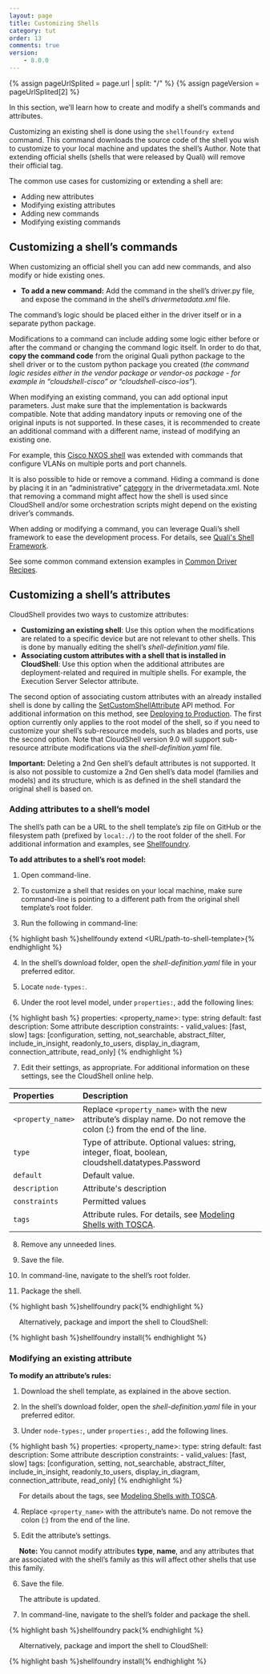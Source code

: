 ```yaml
---
layout: page
title: Customizing Shells
category: tut
order: 13
comments: true
version:
    - 8.0.0
---
```


{% assign pageUrlSplited = page.url | split: "/" %}
{% assign pageVersion = pageUrlSplited[2] %}

In this section, we’ll learn how to create and modify a shell’s commands and attributes.

Customizing an existing shell is done using the `shellfoundry extend` command. This command downloads the source code of the shell you wish to customize to your local machine and updates the shell’s Author. Note that extending official shells (shells that were released by Quali) will remove their official tag. 

The common use cases for customizing or extending a shell are:

* Adding new attributes
* Modifying existing attributes
* Adding new commands
* Modifying existing commands


## Customizing a shell’s commands

When customizing an official shell you can add new commands, and also modify or hide existing ones.

* **To add a new command:** Add the command in the shell’s driver.py file, and expose the command in the shell’s *drivermetadata.xml* file.

The command’s logic should be placed either in the driver itself or in a separate python package.

Modifications to a command can include adding some logic either before or after the command or changing the command logic itself. In order to do that, **copy the command code** from the original Quali python package to the shell driver or to the custom python package you created (*the command logic resides either in the vendor package or vendor-os package - for example in “cloudshell-cisco” or “cloudshell-cisco-ios”*).

When modifying an existing command, you can add optional input parameters. Just make sure that the implementation is backwards compatible. Note that adding mandatory inputs or removing one of the original inputs is not supported. In these cases, it is recommended to create an additional command with a different name, instead of modifying an existing one.

For example, this [Cisco NXOS shell](https://github.com/QualiSystemsLab/Extended-Cisco-NXOS-Shell) was extended with commands that configure VLANs on multiple ports and port channels.

It is also possible to hide or remove a command. Hiding a command is done by placing it in an “administrative” [category]({{site.baseurl}}/shells/{{pageVersion}}/customizing-driver-commands.html) in the drivermetadata.xml. Note that removing a command might affect how the shell is used since CloudShell and/or some orchestration scripts might depend on the existing driver’s commands.

When adding or modifying a command, you can leverage Quali’s shell framework to ease the development process. For details, see [Quali's Shell Framework]({{site.baseurl}}/reference/{{pageVersion}}/quali-shell-framework.html).

See some common command extension examples in [Common Driver Recipes]({{site.baseurl}}/shells/{{pageVersion}}/common-driver-recipes.html).


## Customizing a shell’s attributes

CloudShell provides two ways to customize attributes:

* **Customizing an existing shell**: Use this option when the modifications are related to a specific device but are not relevant to other shells. This is done by manually editing the shell’s *shell-definition.yaml* file.
* **Associating custom attributes with a shell that is installed in CloudShell**: Use this option when the additional attributes are deployment-related and required in multiple shells. For example, the Execution Server Selector attribute.

The second option of associating custom attributes with an already installed shell is done by calling the [SetCustomShellAttribute]({{site.baseurl}}/shells/{{pageVersion}}/deploying-to-production.html#SetCustomShellAttribute) API method. For additional information on this method, see [Deploying to Production]({{site.baseurl}}/shells/{{pageVersion}}/deploying-to-production.html). The first option currently only applies to the root model of the shell, so if you need to customize your shell’s sub-resource models, such as blades and ports, use the second option. Note that CloudShell version 9.0 will support sub-resource attribute modifications via the *shell-definition.yaml* file.

**Important:** Deleting a 2nd Gen shell’s default attributes is not supported. It is also not possible to customize a 2nd Gen shell’s data model (families and models) and its structure, which is as defined in the shell standard the original shell is based on.


### Adding attributes to a shell’s model

The shell’s path can be a URL to the shell template’s zip file on GitHub or the filesystem path (prefixed by `local:./`) to the root folder of the shell. For additional information and examples, see [Shellfoundry]({{site.baseurl}}/reference/{{pageVersion}}/shellfoundry-intro.html).

**To add attributes to a shell’s root model:**

1)  Open command-line.

2) To customize a shell that resides on your local machine, make sure command-line is pointing to a different path from the original shell template’s root folder.

3) Run the following in command-line:

{% highlight bash %}shellfoundy extend <URL/path-to-shell-template>{% endhighlight %}

4) In the shell’s download folder, open the *shell-definition.yaml* file in your preferred editor.

5) Locate `node-types:`.

6) Under the root level model, under `properties:`, add the following lines:

{% highlight bash %}
properties:
     <property_name>:
       type: string
       default: fast
       description: Some attribute description
       constraints:
         - valid_values: [fast, slow]
       tags: [configuration, setting, not_searchable, abstract_filter, include_in_insight, readonly_to_users, display_in_diagram, connection_attribute, read_only]
{% endhighlight %}

7) Edit their settings, as appropriate. For additional information on these settings, see the CloudShell online help.

|  Properties        |  Description 
|  :----------------   | :----------------------------------------------------------------- |            
|  `<property_name>`     |  Replace `<property_name>` with the new attribute’s display name. Do not remove the colon (:) from the end of the line.            |
|  `type`            |   Type of attribute. Optional values: string, integer, float, boolean, cloudshell.datatypes.Password  |
|  `default`       |  Default value.                           |
|  `description`          |  Attribute's description                                   |
|  `constraints`              |  Permitted values       |
|  `tags`              |  Attribute rules. For details, see [Modeling Shells with TOSCA]({{site.baseurl}}/shells/{{pageVersion}}/modeling-the-shell.html).            |

8) Remove any unneeded lines.

9) Save the file.

10) In command-line, navigate to the shell’s root folder.

11) Package the shell.

{% highlight bash %}shellfoundry pack{% endhighlight %}

&nbsp;&nbsp;&nbsp;&nbsp;&nbsp;Alternatively, package and import the shell to CloudShell:

{% highlight bash %}shellfoundry install{% endhighlight %}

### Modifying an existing attribute

**To modify an attribute’s rules:**

1) Download the shell template, as explained in the above section.

2) In the shell’s download folder, open the *shell-definition.yaml* file in your preferred editor.

3) Under `node-types:`, under `properties:`, add the following lines.

{% highlight bash %}
properties:
     <property_name>:
       type: string
       default: fast
       description: Some attribute description
       constraints:
         - valid_values: [fast, slow]
       tags: [configuration, setting, not_searchable, abstract_filter, include_in_insight, readonly_to_users, display_in_diagram, connection_attribute, read_only]
{% endhighlight %}


&nbsp;&nbsp;&nbsp;&nbsp;&nbsp;For details about the tags, see [Modeling Shells with TOSCA]({{site.baseurl}}/shells/{{pageVersion}}/modeling-the-shell.html).

4) Replace `<property_name>` with the attribute’s name. Do not remove the colon (:) from the end of the line.

5) Edit the attribute’s settings.

&nbsp;&nbsp;&nbsp;&nbsp;&nbsp;**Note:** You cannot modify attributes **type**, **name**, and any attributes that are associated with the shell’s family as this will affect other shells that use this family.

6) Save the file.

&nbsp;&nbsp;&nbsp;&nbsp;&nbsp;The attribute is updated.

7) In command-line, navigate to the shell’s folder and package the shell.

{% highlight bash %}shellfoundry pack{% endhighlight %}

&nbsp;&nbsp;&nbsp;&nbsp;&nbsp;Alternatively, package and import the shell to CloudShell:

{% highlight bash %}shellfoundry install{% endhighlight %}
